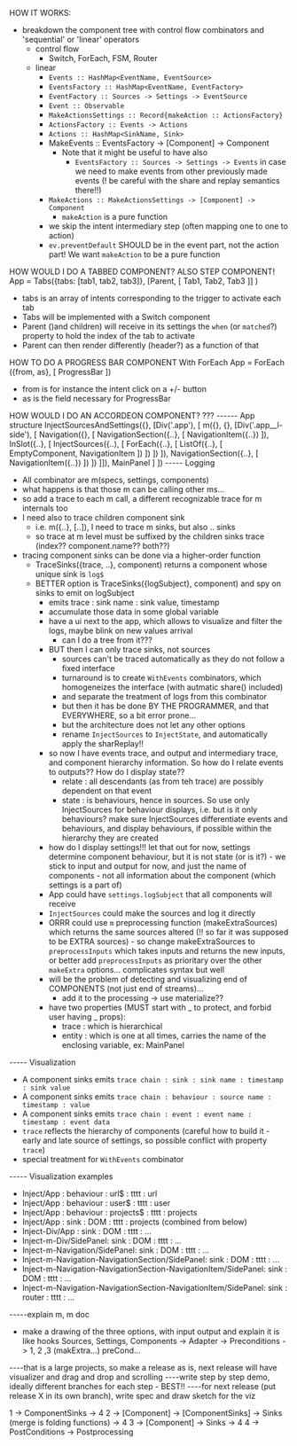 HOW IT WORKS:
- breakdown the component tree with control flow combinators and 'sequential' or 'linear' operators
  - control flow
    - Switch, ForEach, FSM, Router
  - linear
    - `Events :: HashMap<EventName, EventSource>`
    - `EventsFactory :: HashMap<EventName, EventFactory>`
    - `EventFactory :: Sources -> Settings -> EventSource`
    - `Event :: Observable`
    - `MakeActionsSettings :: Record{makeAction :: ActionsFactory}`
    - `ActionsFactory :: Events -> Actions`
    - `Actions :: HashMap<SinkName, Sink>`
    - MakeEvents :: EventsFactory -> [Component] -> Component
      - Note that it might be useful to have also 
        - `EventsFactory :: Sources -> Settings -> Events` in case we need to make events from other previously made events (! be careful with the share and replay semantics there!!)
    - `MakeActions :: MakeActionsSettings -> [Component] -> Component` 
      - `makeAction` is a pure function
    - we skip the intent intermediary step (often mapping one to one to action)
    - `ev.preventDefault` SHOULD be in the event part, not the action part! We want  `makeAction` to be a pure function

HOW WOULD I DO A TABBED COMPONENT? ALSO STEP COMPONENT!
App = Tabs({tabs: [tab1, tab2, tab3]}, [Parent, [
  Tab1,
  Tab2,
  Tab3
]]
)

- tabs is an array of intents corresponding to the trigger to activate each tab
- Tabs will be implemented with a Switch component
- Parent ()and children) will receive in its settings the `when` (or `matched`?) property to hold the index of the tab to activate
- Parent can then render differently (header?) as a function of that

HOW TO DO A PROGRESS BAR COMPONENT
With ForEach
App = ForEach ({from, as}, [
  ProgressBar
])
- from is for instance the intent click on a +/- button
- as is the field necessary for ProgressBar 

HOW WOULD I DO AN ACCORDEON COMPONENT?
???
------ App structure
InjectSourcesAndSettings({}, [Div('.app'), [
    m({}, {}, [Div('.app__l-side'), [
      Navigation({}, [
        NavigationSection({..}, [
          NavigationItem({..})
        ]),
        InSlot({..}, [
          InjectSources({..), [
            ForEach({..}, [
              ListOf({..}, [
                EmptyComponent,
                NavigationItem
              ])
            ])
          ])
        ]),
        NavigationSection({..}, [
          NavigationItem({..})
        ])
      ])
    ]]),
    MainPanel
  ]
])
----- Logging
- All combinator are m(specs, settings, components)
- what happens is that those m can be calling other ms...
- so add a trace to each m call, a different recognizable trace for m internals too 
- I need also to trace children component sink
  - i.e. m({..}, [..]), I need to trace m sinks, but also .. sinks
  - so trace at m level must be suffixed by the children sinks trace (index?? component.name?? 
  both??)
- tracing component sinks can be done via a higher-order function 
  - TraceSinks({trace, ..}, component) returns a component whose unique sink is `log$`
  * BETTER option is TraceSinks({logSubject}, component) and spy on sinks to emit on logSubject
    - emits trace : sink name : sink value, timestamp
    - accumulate those data in some global variable
    - have a ui next to the app, which allows to visualize and filter the logs, maybe blink on new 
    values arrival
      - can I do a tree from it???
    - BUT then I can only trace sinks, not sources
      - sources can't be traced automatically as they do not follow a fixed interface
      * turnaround is to create `WithEvents` combinators, which homogeneizes the interface (with 
      autmatic share() included)
      - and separate the treatment of logs from this combinator
      - but then it has be done BY THE PROGRAMMER, and that EVERYWHERE, so a bit error prone...
      - but the architecture does not let any other options
      * rename `InjectSources` to `InjectState`, and automatically apply the sharReplay!!
    - so now I have events trace, and output and intermediary trace, and component hierarchy 
    information. So how do I relate events to outputs?? How do I display state??
      - relate : all descendants (as from teh trace) are possibly dependent on that event
      - state : is behaviours, hence in sources. So use only InjectSources for behaviour displays, 
      i.e. but is it only behaviours? make sure InjectSources differentiate events and 
      behaviours, and display behaviours, if possible within the hierarchy they are created 
    - how do I display settings!!! let that out for now, settings determine component behaviour, 
    but it is not state (or is it?) - we stick to input and output for now, and just the name of 
    components - not all information about the component (which settings is a part of)
    * App could have `settings.logSubject` that all components will receive
    - `InjectSources` could make the sources and log it directly
    * ORRR could use `m` preprocessing function (makeExtraSources) which returns the same sources
     altered (!! so far it was supposed to be EXTRA sources) - so change makeExtraSources to 
     `preprocessInputs` which takes inputs and returns the new inputs, or better add 
     `preprocessInputs` as prioritary over the other `makeExtra` options... complicates syntax 
     but well 
    - will be the problem of detecting and visualizing end of COMPONENTS (not just end of 
    streams)...
      - add it to the processing -> use materialize??
    - have two properties (MUST start with _ to protect, and forbid user having _ props):
      - trace : which is hierarchical
      - entity : which is one at all times, carries the name of the enclosing variable, ex: 
      MainPanel

----- Visualization
- A component sinks emits `trace chain : sink : sink name : timestamp : sink value`
- A component sinks emits `trace chain : behaviour : source name : timestamp : value`
- A component sinks emits `trace chain : event : event name : timestamp : event data`
- `trace` reflects the hierarchy of components (careful how to build it - early and late source 
of settings, so possible conflict with property `trace`)
- special treatment for `WithEvents` combinator

----- Visualization examples
- Inject/App : behaviour : url$ : tttt : url
- Inject/App : behaviour : user$ : tttt : user
- Inject/App : behaviour : projects$ : tttt : projects
- Inject/App : sink : DOM : tttt : projects (combined from below)
- Inject-Div/App : sink : DOM : tttt : ...
- Inject-m-Div/SidePanel: sink : DOM : tttt : ...
- Inject-m-Navigation/SidePanel: sink : DOM : tttt : ...
- Inject-m-Navigation-NavigationSection/SidePanel: sink : DOM : tttt : ...
- Inject-m-Navigation-NavigationSection-NavigationItem/SidePanel: sink : DOM : tttt : ...
- Inject-m-Navigation-NavigationSection-NavigationItem/SidePanel: sink : router : tttt : ...

-----explain m, m doc
- make a drawing of the three options, with input output and explain it is like hooks
Sources, Settings, Components -> Adapter -> Preconditions -> 1, 2 ,3
                                (makExtra...)  preCond...

----that is a large projects, so make a release as is, next release will have visualizer and drag
 and drop and scrolling
----write step by step demo, ideally different branches for each step - BEST!!
----for next release (put release X in its own branch), write spec and draw sketch for the viz

1 -> ComponentSinks -> 4
2 -> [Component] -> [ComponentSinks] -> Sinks (merge is folding functions) -> 4
3 -> [Component] -> Sinks -> 4 
4 -> PostConditions -> Postprocessing
